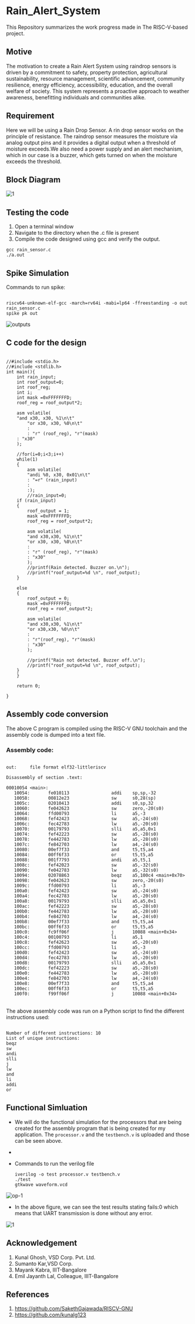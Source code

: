 # Rain_Alert_System

This Repository summarizes the work progress made in The RISC-V-based project.
<br />

## Motive

The motivation to create a Rain Alert System using raindrop sensors is driven by a commitment to safety, property protection, agricultural sustainability, resource management, scientific advancement, community resilience, energy efficiency, accessibility, education, and the overall welfare of society. This system represents a proactive approach to weather awareness, benefitting individuals and communities alike.

## Requirement

Here we will be using a Rain Drop Sensor. A rin drop sensor works on the principle of resistance. The raindrop sensor measures the moisture via analog output pins and it provides a digital output when a threshold of moisture exceeds.We also need a power supply and an alert mechanism, which in our case is a buzzer, which gets turned on when the moisture exceeds the threshold.

## Block Diagram

![1](https://github.com/mavi62/Rain_Alert_System/assets/57127783/cfa0af59-92ff-4983-8524-6959ff12167e)

## Testing the code

1. Open a terminal window
2. Navigate to the directory when the .c file is present
3. Compile the code designed using gcc and verify the output.

```
gcc rain_sensor.c
./a.out
```

## Spike Simulation

Commands to run spike: 

```

riscv64-unknown-elf-gcc -march=rv64i -mabi=lp64 -ffreestanding -o out rain_sensor.c
spike pk out

```


![outputs](https://github.com/mavi62/Rain_Alert_System/assets/57127783/b0a24237-919f-4e77-9559-c03e43fd70f8)


## C code for the design

```

//#include <stdio.h>
//#include <stdlib.h>
int main(){
	int rain_input;	
	int roof_output=0; 
	int roof_reg;
	int i;
	int mask =0xFFFFFFFD;
	roof_reg = roof_output*2;

	asm volatile(
	"and x30, x30, %1\n\t"
    	"or x30, x30, %0\n\t"  
    	:
    	: "r" (roof_reg), "r"(mask)
	: "x30" 
	);

	//for(i=0;i<3;i++)
	while(1)
	{	
		asm volatile(
		"andi %0, x30, 0x01\n\t"
		: "=r" (rain_input)
		:
		:);
        //rain_input=0;
	if (rain_input)
	{
		roof_output = 1; 
		mask =0xFFFFFFFD;
		roof_reg = roof_output*2;
		
		asm volatile(
		"and x30,x30, %1\n\t"  
		"or x30, x30, %0\n\t"   
		:
		: "r" (roof_reg), "r"(mask)
		: "x30" 
		);
 		//printf(Rain detected. Buzzer on.\n");
  		//printf("roof_output=%d \n", roof_output);
	}	
	
	else
	{
		roof_output = 0;
		mask =0xFFFFFFFD;
		roof_reg = roof_output*2;

		asm volatile(
		"and x30,x30, %1\n\t"
		"or x30,x30, %0\n\t"
		:
		: "r"(roof_reg), "r"(mask)
		: "x30"
		);

		//printf("Rain not detected. Buzzer off.\n");
		//printf("roof_output=%d \n", roof_output);
	}
	}

	return 0;

}

```

## Assembly code conversion

The above C program is compiled using the RISC-V GNU toolchain and the assembly code is dumped into a text file.

### Assembly code:

```

out:     file format elf32-littleriscv

Disassembly of section .text:

00010054 <main>:
   10054:       fe010113                addi    sp,sp,-32
   10058:       00812e23                sw      s0,28(sp)
   1005c:       02010413                addi    s0,sp,32
   10060:       fe042623                sw      zero,-20(s0)
   10064:       ffd00793                li      a5,-3
   10068:       fef42423                sw      a5,-24(s0)
   1006c:       fec42783                lw      a5,-20(s0)
   10070:       00179793                slli    a5,a5,0x1
   10074:       fef42223                sw      a5,-28(s0)
   10078:       fe442783                lw      a5,-28(s0)
   1007c:       fe842703                lw      a4,-24(s0)
   10080:       00ef7f33                and     t5,t5,a4
   10084:       00ff6f33                or      t5,t5,a5
   10088:       001f7793                andi    a5,t5,1
   1008c:       fef42023                sw      a5,-32(s0)
   10090:       fe042783                lw      a5,-32(s0)
   10094:       02078863                beqz    a5,100c4 <main+0x70>
   10098:       fe042623                sw      zero,-20(s0)
   1009c:       ffd00793                li      a5,-3
   100a0:       fef42423                sw      a5,-24(s0)
   100a4:       fec42783                lw      a5,-20(s0)
   100a8:       00179793                slli    a5,a5,0x1
   100ac:       fef42223                sw      a5,-28(s0)
   100b0:       fe442783                lw      a5,-28(s0)
   100b4:       fe842703                lw      a4,-24(s0)
   100b8:       00ef7f33                and     t5,t5,a4
   100bc:       00ff6f33                or      t5,t5,a5
   100c0:       fc9ff06f                j       10088 <main+0x34>
   100c4:       00100793                li      a5,1
   100c8:       fef42623                sw      a5,-20(s0)
   100cc:       ffd00793                li      a5,-3
   100d0:       fef42423                sw      a5,-24(s0)
   100d4:       fec42783                lw      a5,-20(s0)
   100d8:       00179793                slli    a5,a5,0x1
   100dc:       fef42223                sw      a5,-28(s0)
   100e0:       fe442783                lw      a5,-28(s0)
   100e4:       fe842703                lw      a4,-24(s0)
   100e8:       00ef7f33                and     t5,t5,a4
   100ec:       00ff6f33                or      t5,t5,a5
   100f0:       f99ff06f                j       10088 <main+0x34>

```

<br />
The above assembly code was run on a Python script to find the different instructions used:
<br />

```

Number of different instructions: 10
List of unique instructions:
beqz
sw
andi
slli
j
lw
and
li
addi
or

```

## Functional Simluation

* We will do the functional simulation for the processors that are being created for the assembly program that is being created for my application. The ```processor.v``` and the ```testbench.v``` is uploaded and those can be seen above.
* 
* Commands to run the verilog file

      iverilog -o test processor.v testbench.v
      ./test
      gtkwave waveform.vcd


![op-1](https://github.com/mavi62/Rain_Alert_System/assets/57127783/1de1f123-9955-4afe-9823-4a99a8960ed9)


* In the above figure, we can see the test results stating fails:0 which means that UART transmission is done without any error.


![1](https://github.com/mavi62/Rain_Alert_System/assets/57127783/5a6bbbeb-97f8-4b55-8acf-185f882e525f)


## Acknowledgement

1. Kunal Ghosh, VSD Corp. Pvt. Ltd.
2. Sumanto Kar,VSD Corp.
3. Mayank Kabra, IIIT-Bangalore
4. Emil Jayanth Lal, Colleague, IIIT-Bangalore

## References

1. https://github.com/SakethGajawada/RISCV-GNU
2. https://github.com/kunalg123
